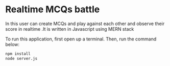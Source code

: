 # Realtime MCQs battle 
In this user can create MCQs and play against each other and observe their score in realtime .It is written in Javascript using MERN stack

To run this application, first open up a terminal. Then, run the command below:

```sh
npm install
node server.js
```
